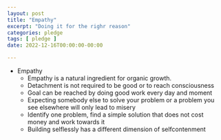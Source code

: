 ```yaml
---
layout: post
title: "Empathy"
excerpt: "Doing it for the righr reason"
categories: pledge
tags: [ pledge ]
date: 2022-12-16T00:00:00-00:00

---
```


* Empathy
  * Empathy is a natural ingredient for organic growth.
  * Detachment is not required to be good or to reach consciousness
  * Goal can be reached by doing good work every day and moment
  * Expecting somebody else to solve your problem or a problem you see elsewhere will only lead to misery
  * Identify one problem, find a simple solution that does not cost money and work towards it
  * Building selflessly has a different dimension of selfcontenment